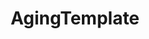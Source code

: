 ---
annotations:
- type: Pathway Ontology
  value: insulin signaling pathway
- type: Pathway Ontology
  value: aging pathway
authors:
- Kyook
- Mkutmon
- Khanspers
- MaintBot
description: Aging in C. elegans involves measurable declines in morphology, reproduction,
  and behavior.  Understanding the cellular and molecular processes leading to senescence
  in this nematode began in the early 1980s with the targeted identification of mutants
  that extended life span (an AGE phenotype). These studies identified at least two
  key regulators of life span, DAF-2, an insulin/IGF receptor ortholog, and DAF-16,
  a Forkhead-related transcription factor. Since then many more genes and pathways
  involved in senescence have been identified. Almost all of these genes play important
  roles in cellular and organismal-level processes other than aging, such as dauer
  formation, stress response, feeding, and chemosensation.
last-edited: 2013-10-17
organisms:
- Caenorhabditis elegans
redirect_from:
- /index.php/Pathway:WP2518
- /instance/WP2518
schema-jsonld:
- '@context': https://schema.org/
  '@id': https://wikipathways.github.io/pathways/WP2518.html
  '@type': Dataset
  creator:
    '@type': Organization
    name: WikiPathways
  description: Aging in C. elegans involves measurable declines in morphology, reproduction,
    and behavior.  Understanding the cellular and molecular processes leading to senescence
    in this nematode began in the early 1980s with the targeted identification of
    mutants that extended life span (an AGE phenotype). These studies identified at
    least two key regulators of life span, DAF-2, an insulin/IGF receptor ortholog,
    and DAF-16, a Forkhead-related transcription factor. Since then many more genes
    and pathways involved in senescence have been identified. Almost all of these
    genes play important roles in cellular and organismal-level processes other than
    aging, such as dauer formation, stress response, feeding, and chemosensation.
  keywords:
  - ''
  - PRMT-1
  - AKT-1/Akt/PKB
  - RLE-1
  - PDK-1/PKD1
  - SMK-1
  - coexpressed.</br>
  - affecting the efficiency of transcription of DAF-16 target genes involved in oxidative
    and UV stress response and innate immunity but is not required for DAF-16 regulation
    of heat-stress-response genes.
  - 14-3-3
  - SGK-1
  - DAF-16/FOXO
  - DAF-2/InR
  - DAF-18/PTEN
  - JKK-1
  - daf-15
  - AGE-1/PI3K
  - AKT-2/Akt/PKB
  - JNK-1
  - the transcriptional repressor activity of DAF-16
  license: CC0
  name: AgingTemplate
seo: CreativeWork
title: AgingTemplate
wpid: WP2518
---